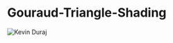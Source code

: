 Gouraud-Triangle-Shading
========================

![Kevin Duraj](http://pacific-design.com/pacific-design_logo.png)
